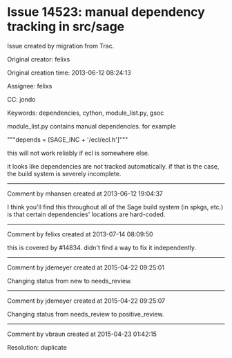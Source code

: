 # Issue 14523: manual dependency tracking in src/sage

Issue created by migration from Trac.

Original creator: felixs

Original creation time: 2013-06-12 08:24:13

Assignee: felixs

CC:  jondo

Keywords: dependencies, cython, module_list.py, gsoc

module_list.py contains manual dependencies. for example

"""depends = [SAGE_INC + '/ecl/ecl.h']"""

this will not work reliably if ecl is somewhere else.

it looks like dependencies are not tracked automatically. if that is the case, the build system is severely incomplete.


---

Comment by mhansen created at 2013-06-12 19:04:37

I think you'll find this throughout all of the Sage build system (in spkgs, etc.) is that certain dependencies' locations are hard-coded.


---

Comment by felixs created at 2013-07-14 08:09:50

this is covered by #14834. didn't find a way to fix it independently.


---

Comment by jdemeyer created at 2015-04-22 09:25:01

Changing status from new to needs_review.


---

Comment by jdemeyer created at 2015-04-22 09:25:07

Changing status from needs_review to positive_review.


---

Comment by vbraun created at 2015-04-23 01:42:15

Resolution: duplicate

